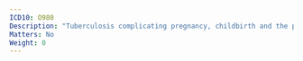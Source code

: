 ```yaml
---
ICD10: O980
Description: "Tuberculosis complicating pregnancy, childbirth and the puerperium"
Matters: No
Weight: 0
---
```


